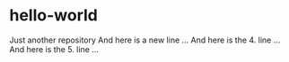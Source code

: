 # hello-world
Just another repository
And here is a new line ...
And here is the 4. line ...
And here is the 5. line ...
